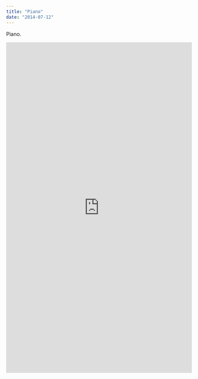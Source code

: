 ```yaml
---
title: "Piano"
date: "2014-07-12"
---
```


Piano.

<div style="padding:177.78% 0 0 0;position:relative;"><iframe src="https://player.vimeo.com/video/993967894?badge=0&amp;autopause=0&amp;player_id=0&amp;app_id=58479" frameborder="0" allow="autoplay; fullscreen; picture-in-picture; clipboard-write" style="position:absolute;top:0;left:0;width:100%;height:100%;" title="tumblr_n8lnt9FZaH1r16syi"></iframe></div><script src="https://player.vimeo.com/api/player.js"></script>

